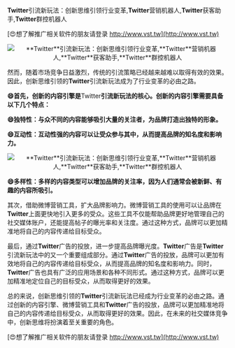 **Twitter**引流新玩法：创新思维引领行业变革,**Twitter**营销机器人,**Twitter**获客助手,**Twitter**群控机器人

[😍想了解推广相关软件的朋友请登录 http://www.vst.tw](http://www.vst.tw)

 <center><img src="https://vst.tw/MP4/tuiguang/png/4.png" alt="**Twitter**引流新玩法：创新思维引领行业变革,**Twitter**营销机器人,**Twitter**获客助手,**Twitter**群控机器人"></center>

然而，随着市场竞争日益激烈，传统的引流策略已经越来越难以取得有效的效果。因此，创新思维引领的**Twitter**引流新玩法成为了行业变革的必由之路。

**😄首先，创新的内容引擎是**Twitter**引流新玩法的核心。创新的内容引擎需要具备以下几个特点：**

**😄独特性：与众不同的内容能够吸引大量的关注者，为品牌打造出独特的形象。**

**😄互动性：互动性强的内容可以让受众参与其中，从而提高品牌的知名度和影响力。**

 <center><img src="https://vst.tw/MP4/tuiguang/png/6.png" alt="**Twitter**引流新玩法：创新思维引领行业变革,**Twitter**营销机器人,**Twitter**获客助手,**Twitter**群控机器人"></center>

**😄多样性：多样的内容类型可以增加品牌的关注率，因为人们通常会被新鲜、有趣的内容所吸引。**

其次，借助微博营销工具，扩大品牌影响力。微博营销工具的使用可以让品牌在**Twitter**上面更快地引入更多的受众。这些工具不仅能帮助品牌更好地管理自己的社交媒体账户，还能提高帖子的曝光率和关注度。通过这种方式，品牌可以更加精准地将自己的内容传递给目标受众。

最后，通过**Twitter**广告的投放，进一步提高品牌曝光度。**Twitter**广告是**Twitter**引流新玩法中的又一个重要组成部分。通过**Twitter**广告的投放，品牌可以更加有效地将自己的内容传递给目标受众，从而提高品牌的知名度和影响力。同时，**Twitter**广告也具有广泛的应用场景和各种不同形式。通过这种方式，品牌可以更加精准地定位自己的目标受众，从而取得更好的效果。

总的来说，创新思维引领的**Twitter**引流新玩法已经成为行业变革的必由之路。通过创新的内容引擎、微博营销工具和**Twitter**广告的投放，品牌可以更加精准地将自己的内容传递给目标受众，从而取得更好的效果。因此，在未来的社交媒体竞争中，创新思维将扮演着至关重要的角色。

[😍想了解推广相关软件的朋友请登录 http://www.vst.tw](http://www.vst.tw)



